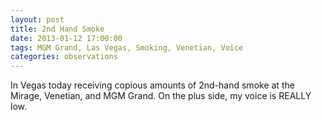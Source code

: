 ```yaml
---
layout: post
title: 2nd Hand Smoke
date: 2013-01-12 17:00:00
tags: MGM Grand, Las Vegas, Smoking, Venetian, Voice
categories: observations
---
```


In Vegas today receiving copious amounts of 2nd-hand smoke at the Mirage, Venetian, and MGM Grand. On the plus side, my voice is REALLY low.

